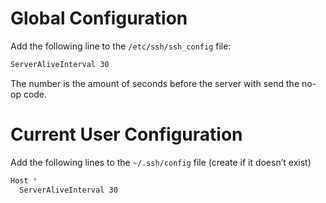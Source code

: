 <!-- TITLE: Keep Your Linux Ssh Session From Disconnecting -->
# Global Configuration
Add the following line to the `/etc/ssh/ssh_config` file:

```sh
ServerAliveInterval 30
```

The number is the amount of seconds before the server with send the no-op code.

# Current User Configuration
Add the following lines to the `~/.ssh/config` file (create if it doesn’t exist)


```sh
Host *
  ServerAliveInterval 30
```
